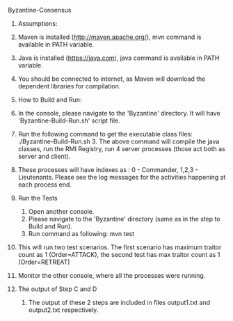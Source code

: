Byzantine-Consensus

1. Assumptions:

  1. Maven is installed (http://maven.apache.org/), mvn command is available in PATH variable.
  2. Java is installed (https://java.com), java command is available in PATH variable.
  3. You should be connected to internet, as Maven will download the dependent libraries for compilation.


2. How to Build and Run:
  1. In the console, please navigate to the 'Byzantine' directory. It will have 'Byzantine-Build-Run.sh' script file.
  2. Run the following command to get the executable class files:
  			./Byzantine-Build-Run.sh
	3. The above command will compile the java classes, run the RMI Registry, run 4 server processes (those act both as server and client).
  4. These processes will have indexes as : 0 - Commander, 1,2,3 - Lieutenants. Please see the log messages for the activities happening at each process end.


3. Run the Tests

	1. Open another console.
	2. Please navigate to the 'Byzantine' directory (same as in the step to Build and Run).
	3. Run command as following:
		mvn test
  4. This will run two test scenarios. The first scenario has maximum traitor count as 1 (Order=ATTACK), the second test has max traitor count as 1 (Order=RETREAT)
  5. Monitor the other console, where all the processes were running.


4. The output of Step C and D 
	
	1. The output of these 2 steps are included in files output1.txt and output2.txt respectively.
